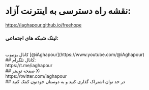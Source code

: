 # نقشه راه دسترسی به اینترنت آزاد:  
https://iaghapour.github.io/freehope
<br />
### لینک شبکه های اجتماعی:
<br />
کانال یوتیوب [@iAghapour](https://www.youtube.com/@iAghapour)
<br />
## کانال تلگرام:
<br />
https://t.me/iaghapour
<br />
## صفحه توییتر X:
<br />
https://twitter.com/iaghapour
<br />
## در حد توان اشتراک گذاری کنید و به دوستان خودتون کمک کنید
